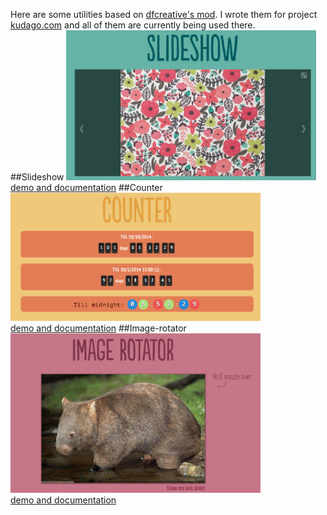 Here are some utilities based on <a href="https://github.com/dfcreative/mod/">dfcreative's mod</a>.
I wrote them for project <a href="http://kudago.com" target="_blank">kudago.com</a> and all of them are currently being used there.<br>
##Slideshow
<img src="https://raw.githubusercontent.com/cakeinpanic/modBasedStuff/master/demo-img/slideshow.png" width="400px"/><br>
[demo and documentation](http://cakeinpanic.github.io/modBasedStuff/slideshow.html)
##Counter
<img src="https://raw.githubusercontent.com/cakeinpanic/modBasedStuff/master/demo-img/counter.png" width="400px"/><br>
[demo and documentation](http://cakeinpanic.github.io/modBasedStuff/countdown.html)
##Image-rotator
<img src="https://raw.githubusercontent.com/cakeinpanic/modBasedStuff/master/demo-img/rotator.png" width="400px"/><br>
[demo and documentation](http://cakeinpanic.github.io/modBasedStuff/image-rotator.html)
